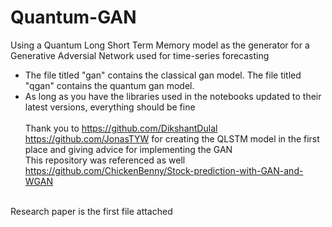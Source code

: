# Quantum-GAN
Using a Quantum Long Short Term Memory model as the generator for a Generative Adversial Network used for time-series forecasting <br>
 - The file titled "gan" contains the classical gan model. The file titled "qgan" contains the quantum gan model.<br>
 - As long as you have the libraries used in the notebooks updated to their latest versions, everything should be fine<br><br>
Thank you to https://github.com/DikshantDulal https://github.com/JonasTYW for creating the QLSTM model in the first place and giving advice for implementing the GAN <br>
This repository was referenced as well https://github.com/ChickenBenny/Stock-prediction-with-GAN-and-WGAN <br>
<br>
Research paper is the first file attached
